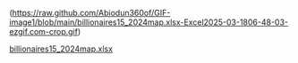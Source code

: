 (https://raw.github.com/Abiodun360of/GIF-image1/blob/main/billionaires15_2024map.xlsx-Excel2025-03-1806-48-03-ezgif.com-crop.gif)


[billionaires15_2024map.xlsx](https://github.com/user-attachments/files/19321201/billionaires15_2024map.xlsx)


